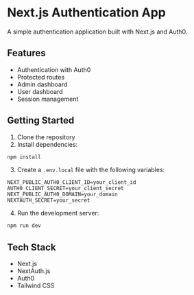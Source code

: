 # Next.js Authentication App

A simple authentication application built with Next.js and Auth0.

## Features

- Authentication with Auth0
- Protected routes
- Admin dashboard
- User dashboard
- Session management

## Getting Started

1. Clone the repository
2. Install dependencies:

```bash
npm install
```

3. Create a `.env.local` file with the following variables:

```env
NEXT_PUBLIC_AUTH0_CLIENT_ID=your_client_id
AUTH0_CLIENT_SECRET=your_client_secret
NEXT_PUBLIC_AUTH0_DOMAIN=your_domain
NEXTAUTH_SECRET=your_secret
```

4. Run the development server:

```bash
npm run dev
```

## Tech Stack

- Next.js
- NextAuth.js
- Auth0
- Tailwind CSS
